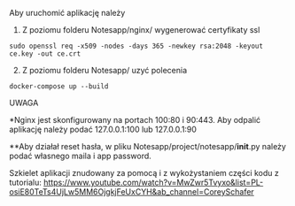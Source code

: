 Aby uruchomić aplikację należy
  
  1. Z poziomu folderu Notesapp/nginx/ wygenerować certyfikaty ssl
  
    sudo openssl req -x509 -nodes -days 365 -newkey rsa:2048 -keyout ce.key -out ce.crt
    
  2. Z poziomu folderu Notesapp/ uzyć polecenia 
  
    docker-compose up --build
    
   UWAGA
   
   *Nginx jest skonfigurowany na portach 100:80 i 90:443. Aby odpalić aplikację należy podać 127.0.0.1:100 lub 127.0.0.1:90
   
   **Aby działał reset hasła, w pliku Notesapp/project/notesapp/__init__.py należy podać własnego maila i app password. 
   
   Szkielet aplikacji znudowany za pomocą i z wykożystaniem części kodu z tutorialu: https://www.youtube.com/watch?v=MwZwr5Tvyxo&list=PL-osiE80TeTs4UjLw5MM6OjgkjFeUxCYH&ab_channel=CoreySchafer
